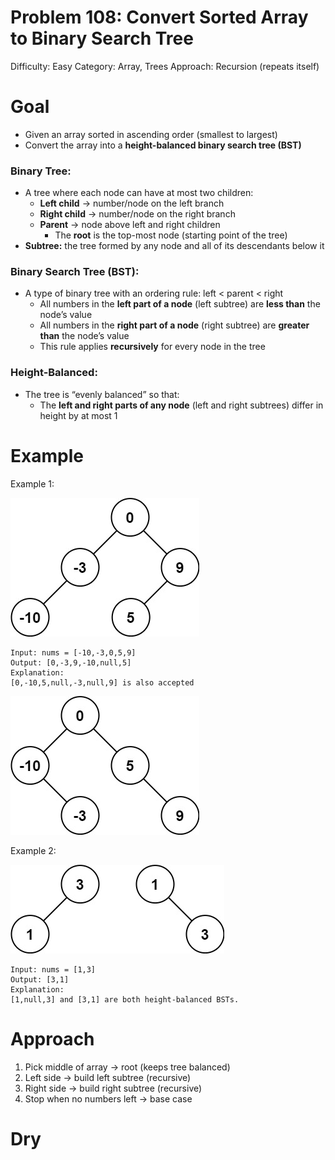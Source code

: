 # Problem 108: Convert Sorted Array to Binary Search Tree
Difficulty: Easy
Category: Array, Trees
Approach: Recursion (repeats itself)

# Goal
- Given an array sorted in ascending order (smallest to largest)  
- Convert the array into a **height-balanced binary search tree (BST)**

### Binary Tree:
- A tree where each node can have at most two children:
  - **Left child** → number/node on the left branch  
  - **Right child** → number/node on the right branch  
  - **Parent** → node above left and right children  
    - The **root** is the top-most node (starting point of the tree)  
- **Subtree:** the tree formed by any node and all of its descendants below it

### Binary Search Tree (BST):
- A type of binary tree with an ordering rule: left < parent < right
  - All numbers in the **left part of a node** (left subtree) are **less than** the node’s value  
  - All numbers in the **right part of a node** (right subtree) are **greater than** the node’s value  
  - This rule applies **recursively** for every node in the tree

### Height-Balanced:
- The tree is “evenly balanced” so that:
  - The **left and right parts of any node** (left and right subtrees) differ in height by at most 1  


# Example
Example 1:

![alt text](image.png)

    Input: nums = [-10,-3,0,5,9]
    Output: [0,-3,9,-10,null,5]
    Explanation:
    [0,-10,5,null,-3,null,9] is also accepted

![alt text](image-1.png)

Example 2:

![alt text](image-2.png)

    Input: nums = [1,3]
    Output: [3,1]
    Explanation: 
    [1,null,3] and [3,1] are both height-balanced BSTs.

# Approach  
1. Pick middle of array → root (keeps tree balanced)  
2. Left side → build left subtree (recursive)  
3. Right side → build right subtree (recursive)  
4. Stop when no numbers left → base case  

# Dry 
